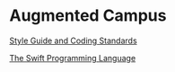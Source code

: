 # Augmented Campus

[Style Guide and Coding Standards](styleguide.md)

[The Swift Programming Language](https://swift.org/documentation/#the-swift-programming-language)